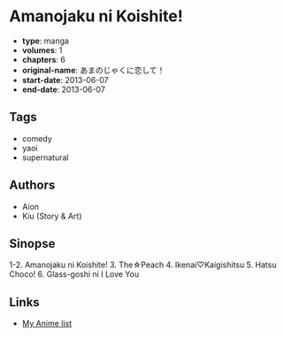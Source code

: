 # Amanojaku ni Koishite!

-   **type**: manga
-   **volumes**: 1
-   **chapters**: 6
-   **original-name**: あまのじゃくに恋して！
-   **start-date**: 2013-06-07
-   **end-date**: 2013-06-07

## Tags

-   comedy
-   yaoi
-   supernatural

## Authors

-   Aion
-   Kiu (Story & Art)

## Sinopse

1-2. Amanojaku ni Koishite! 3. The☆Peach 4. Ikenai♡Kaigishitsu 5. Hatsu Choco! 6. Glass-goshi ni I Love You

## Links

-   [My Anime list](https://myanimelist.net/manga/103921/Amanojaku_ni_Koishite)
